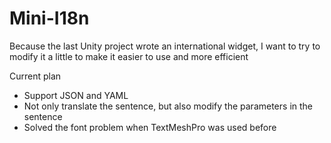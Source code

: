 # Mini-I18n
Because the last Unity project wrote an international widget, I want to try to modify it a little to make it easier to use and more efficient

Current plan
- Support JSON and YAML
- Not only translate the sentence, but also modify the parameters in the sentence
- Solved the font problem when TextMeshPro was used before
